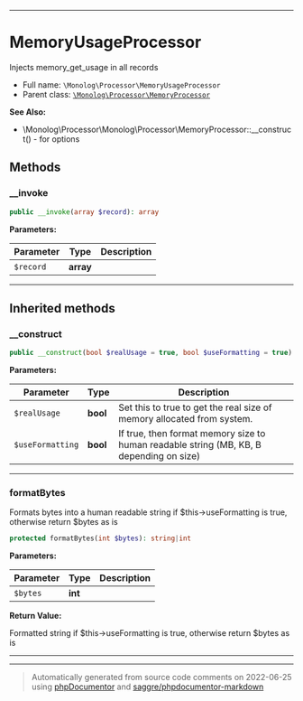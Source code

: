 ***

# MemoryUsageProcessor

Injects memory_get_usage in all records



* Full name: `\Monolog\Processor\MemoryUsageProcessor`
* Parent class: [`\Monolog\Processor\MemoryProcessor`](./MemoryProcessor.md)

**See Also:**

* \Monolog\Processor\Monolog\Processor\MemoryProcessor::__construct() - for options




## Methods


### __invoke



```php
public __invoke(array $record): array
```








**Parameters:**

| Parameter | Type | Description |
|-----------|------|-------------|
| `$record` | **array** |  |




***


## Inherited methods


### __construct



```php
public __construct(bool $realUsage = true, bool $useFormatting = true): mixed
```








**Parameters:**

| Parameter | Type | Description |
|-----------|------|-------------|
| `$realUsage` | **bool** | Set this to true to get the real size of memory allocated from system. |
| `$useFormatting` | **bool** | If true, then format memory size to human readable string (MB, KB, B depending on size) |




***

### formatBytes

Formats bytes into a human readable string if $this->useFormatting is true, otherwise return $bytes as is

```php
protected formatBytes(int $bytes): string|int
```








**Parameters:**

| Parameter | Type | Description |
|-----------|------|-------------|
| `$bytes` | **int** |  |


**Return Value:**

Formatted string if $this->useFormatting is true, otherwise return $bytes as is



***


***
> Automatically generated from source code comments on 2022-06-25 using [phpDocumentor](http://www.phpdoc.org/) and [saggre/phpdocumentor-markdown](https://github.com/Saggre/phpDocumentor-markdown)
